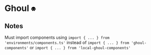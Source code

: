 # Ghoul <img src="./docs/logo.png" width="16">

## Notes

Must import components using `import { ... } from 'environments/components.ts'` instead of `import { ... } from 'ghoul-components'` or `import { ... } from 'local-ghoul-components'`
